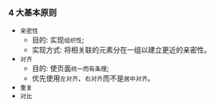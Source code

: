 ### 4 大基本原则

* `亲密性`
  * 目的: 实现`组织性`;
  * 实现方式: 将相关联的元素分在一组以建立更近的亲密性。
* `对齐`
  * 目的: 使页面`统一而有条理`;
  * 优先使用`左对齐`、`右对齐`而不是`居中对齐`。
* `重复`
* `对比`
